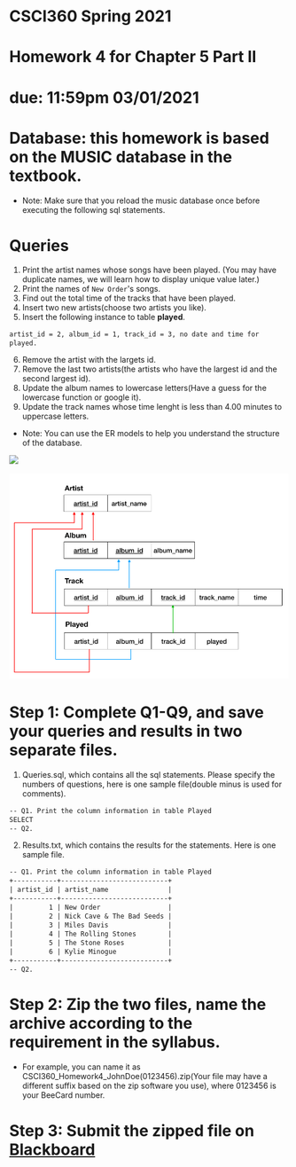 # CSCI360 Spring 2021
# Homework 4 for Chapter 5 Part II
# due: 11:59pm 03/01/2021

# Database: this homework is based on the MUSIC database in the textbook.
+ Note: Make sure that you reload the music database once before executing the following sql statements.
# Queries
1. Print the artist names whose songs have been played. (You may have duplicate names, we will learn how to display unique value later.)<br>
2. Print the names of `New Order`'s songs.
3. Find out the total time of the tracks that have been played.
4. Insert two new artists(choose two artists you like).<br>
5. Insert the following instance to table **played**.
~~~~
artist_id = 2, album_id = 1, track_id = 3, no date and time for played.
~~~~
6. Remove the artist with the largets id. <br>
7. Remove the last two artists(the artists who have the largest id and the second largest id). <br>
8. Update the album names to lowercase letters(Have a guess for the lowercase function or google it).<br>
9. Update the track names whose time lenght is less than 4.00 minutes to uppercase letters. <br>

+ Note: You can use the ER models to help you understand the structure of the database.

![](/Resources/4-musicer.png)

![](/Resources/5-musicer2.png)

# Step 1: Complete Q1-Q9, and save your queries and results in two separate files.
1. Queries.sql, which contains all the sql statements. Please specify the numbers of questions, here is one sample file(double minus is used for comments).
~~~~
-- Q1. Print the column information in table Played
SELECT 
-- Q2. 
~~~~
2. Results.txt, which contains the results for the statements. Here is one sample file.
~~~~
-- Q1. Print the column information in table Played
+-----------+---------------------------+
| artist_id | artist_name               |
+-----------+---------------------------+
|         1 | New Order                 |
|         2 | Nick Cave & The Bad Seeds |
|         3 | Miles Davis               |
|         4 | The Rolling Stones        |
|         5 | The Stone Roses           |
|         6 | Kylie Minogue             |
+-----------+---------------------------+
-- Q2.
~~~~
# Step 2: Zip the two files, name the archive according to the requirement in the syllabus.
+ For example, you can name it as CSCI360_Homework4_JohnDoe(0123456).zip(Your file may have a different suffix based on the zip software you use), where 0123456 is your BeeCard number.
# Step 3: Submit the zipped file on [Blackboard](https://blackboard.sau.edu/)
